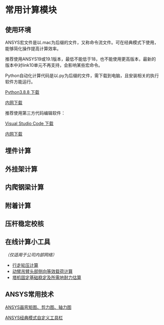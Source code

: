 # 常用计算模块
## 使用环境

ANSYS宏文件是以.mac为后缀的文件，又称命令流文件。可在经典模式下使用，能够简化操作提高计算效率。

推荐使用ANSYS19或19.1版本，最低不能低于18，也不能使用更高版本，最新的版本中对link10单元不再支持，会影响某些宏命令。

Python自动化计算代码是以.py为后缀的文件，需下载到电脑，且安装相关的执行软件方能运行。

[Python3.8.8 下载](https://www.python.org/ftp/python/3.8.8/python-3.8.8-amd64.exe)

[内网下载](https://xuming.science/python.php)

推荐使用第三方代码编辑软件：

[Visual Studio Code 下载](https://code.visualstudio.com/sha/download?build=stable&os=win32-x64-user)

[内网下载](‪https://xuming.science/vscode.php)

## 埋件计算


## 外挂架计算



## 内爬钢梁计算

## 附着计算

## 压杆稳定校核

## 在线计算小工具

*（仅适用于公司内部网络）*

* [行走轮压计算](http://192.168.16.198/lunya.php)
* [动臂吊臂头部侧向等效载荷计算](http://192.168.16.198/pianbai.php)
* [塔机固定基础稳定及所需地耐力估算](http://192.168.16.198/jichu.php)

## ANSYS常用技术

[ANSYS画弯矩图、剪力图、轴力图](ANSYS画弯矩图、剪力图、轴力图.md)

[ANSYS经典模式自定义工具栏](ANSYS经典模式自定义工具栏.md)

